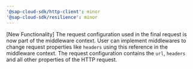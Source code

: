```yaml
---
'@sap-cloud-sdk/http-client': minor
'@sap-cloud-sdk/resilience': minor
---
```


[New Functionality] The request configuration used in the final request is now part of the middleware context.
User can implement middlewares to change request properties like `headers` using this reference in the middleware context.
The request configuration contains the `url`, `headers` and all other properties of the HTTP request. 
